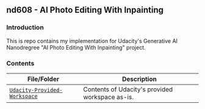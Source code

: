 ## nd608 - AI Photo Editing With Inpainting

### Introduction

This is repo contains my implementation for Udacity's Generative AI Nanodregree "AI Photo Editing With Inpainting" project.

### Contents

| File/Folder | Description |
|-------------|-------------|
| [`Udacity-Provided-Workspace`](Udacity-Provided-Workspace) | Contents of Udacity's provided workspace as-is. |

